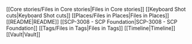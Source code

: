 
 [[Core stories/Files in Core stories|Files in Core stories]]
 [[Keyboard Shot cuts|Keyboard Shot cuts]]
 [[Places/Files in Places|Files in Places]]
 [[README|README]]
 [[SCP-3008 - SCP Foundation|SCP-3008 - SCP Foundation]]
 [[Tags/Files in Tags|Files in Tags]]
 [[Timeline|Timeline]]
 [[Vault|Vault]]
